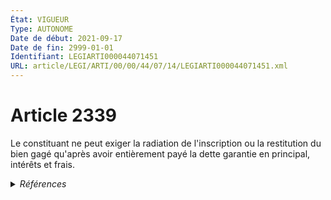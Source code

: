 ```yaml
---
État: VIGUEUR
Type: AUTONOME
Date de début: 2021-09-17
Date de fin: 2999-01-01
Identifiant: LEGIARTI000044071451
URL: article/LEGI/ARTI/00/00/44/07/14/LEGIARTI000044071451.xml
---
```


<h1>Article 2339</h1>

Le constituant ne peut exiger la radiation de l'inscription ou la restitution du
bien gagé qu'après avoir entièrement payé la dette garantie en principal,
intérêts et frais.


<details>
  <summary><em>Références</em></summary>

  <h2>Articles faisant référence à l'article</h2>
  
  <ul>
    <li>
      <a href="https://legal.tricoteuses.fr//redirection/LEGIARTI000044045514?vers=git&vers=legifrance">Ordonnance n° 2021-1192 du 15 septembre 2021 portant réforme du droit des sûretés - article 8 ENTIEREMENT_MODIF</a> DEPLACE source
    </li>
  </ul>
  
  <h2>Références faites par l'article</h2>
  
  <ul>
    <li>
      2021-09-15 DEPLACE cible <a href="https://legal.tricoteuses.fr//redirection/LEGIARTI000044045514?vers=git&vers=legifrance">Ordonnance n° 2021-1192 du 15 septembre 2021 portant réforme du droit des sûretés - article 8 ENTIEREMENT_MODIF</a>
    </li>
    <li>
      2999-01-01 CITATION cible <a href="https://legal.tricoteuses.fr//redirection/LEGIARTI000033462330?vers=git&vers=legifrance">Code de commerce - article L527-1 AUTONOME ABROGE, en vigueur du 2016-11-20 au 2022-01-01</a>
    </li>
    <li>
      CODIFICATION source Loi 1804-03-19
    </li>
  </ul>
</details>
